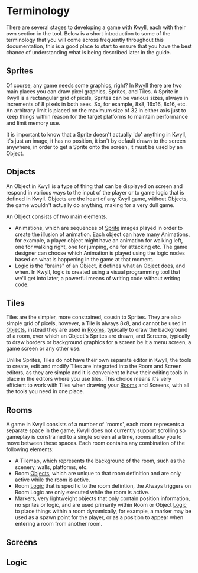 # Terminology

There are several stages to developing a game with Kwyll, each with
their own section in the tool. Below is a short introduction to some of
the terminology that you will come across frequently throughout this
documentation, this is a good place to start to ensure that you have the
best chance of understanding what is being described later in the guide.

## Sprites

Of course, any game needs some graphics, right? In Kwyll there are two
main places you can draw pixel graphics, Sprites, and Tiles. A Sprite in
Kwyll is a rectangular grid of pixels, Sprites can be various sizes,
always in increments of 8 pixels in both axes. So, for example, 8x8,
16x16, 8x16, etc. An arbitrary limit is placed on the maximum size of 32
in either axis just to keep things within reason for the target
platforms to maintain performance and limit memory use. 

It is important to know that a Sprite doesn't actually 'do' anything in
Kwyll, it's just an image, it has no position, it isn't by default drawn
to the screen anywhere, in order to get a Sprite onto the screen, it
must be used by an Object.

## Objects

An Object in Kwyll is a type of thing that can be displayed on screen
and respond in various ways to the input of the player or to game
logic that is defined in Kwyll. Objects are the heart of any Kwyll
game, without Objects, the game wouldn't actually do anything, making
for a very dull game.

An Object consists of two main elements.

 - Animations, which are sequences of [Sprite](#sprites) images played in order
   to create the illusion of animation. Each object can have many Animations,
   for example, a player object might have an animation for walking left, one
   for walking right, one for jumping, one for attacking etc. The game designer
   can choose which Animation is played using the logic nodes based on what is
   happening in the game at that moment.
 - [Logic](#logic) is the "brains" of an Object, it defines what an Object
   does, and when. In Kwyll, logic is created using a visual programming tool
   that we'll get into later, a powerful means of writing code without writing
   code.

## Tiles

Tiles are the simpler, more constrained, cousin to Sprites. They are also
simple grid of pixels, however, a Tile is always 8x8, and cannot be used in
[Objects](#objects), instead they are used in [Rooms](#rooms), typically to
draw the background of a room, over which an Object's Sprites are drawn, and
Screens, typically to draw borders or background graphics for a screen be it a
menu screen, a game screen or any other use.

Unlike Sprites, Tiles do not have their own separate editor in Kwyll, the tools
to create, edit and modify Tiles are integrated into the Room and Screen
editors, as they are simple and it is convenient to have their editing tools in
place in the editors where you use tiles. This choice means it's very efficient
to work with Tiles when drawing your [Rooms](#rooms) and Screens, with all the
tools you need in one place.

## Rooms

A game in Kwyll consists of a number of 'rooms', each room represents a
separate space in the game, Kwyll does not currently support scrolling so
gameplay is constrained to a single screen at a time, rooms allow you to move
between these spaces. Each room contains any combination of the following
elements:

 - A Tilemap, which represents the background of the room, such as the scenery,
   walls, platforms, etc.
 - Room [Objects](#objects), which are unique to that room definition and are
   only active while the room is active.
 - Room [Logic](#logic) that is specific to the room defintion, the Always
   triggers on Room Logic are only executed while the room is active.
 - Markers, very lightweight objects that only contain position information, no
   sprites or logic, and are used primarily within Room or Object
   [Logic](#logic) to place things within a room dynamically, for example, a
   marker may be used as a spawn point for the player, or as a position to
   appear when entering a room from another room.


## Screens


## Logic
